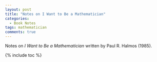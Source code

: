 ```yaml
---
layout: post
title: "Notes on I Want to Be a Mathematician"
categories:
  - Book Notes
tags: mathematician
comments: true
---
```


Notes on *I Want to Be a Mathematician* written by Paul R. Halmos (1985).

{% include toc %}